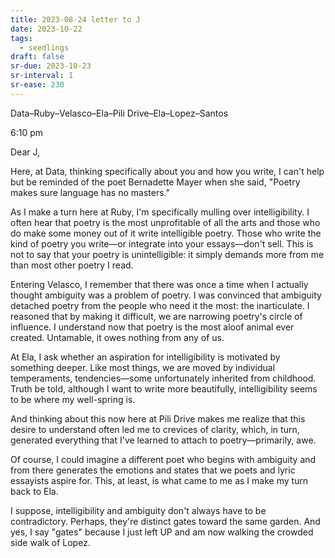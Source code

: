 ```yaml
---
title: 2023-08-24 letter to J
date: 2023-10-22
tags:
  - seedlings
draft: false
sr-due: 2023-10-23
sr-interval: 1
sr-ease: 230
---
```

Data–Ruby–Velasco–Ela–Pili Drive–Ela–Lopez–Santos

6:10 pm

Dear J,

Here, at Data, thinking specifically about you and how you write, I can't help but be reminded of the poet Bernadette Mayer when she said, "Poetry makes sure language has no masters."

As I make a turn here at Ruby, I'm specifically mulling over intelligibility. I often hear that poetry is the most unprofitable of all the arts and those who do make some money out of it write intelligible poetry. Those who write the kind of poetry you write—or integrate into your essays—don't sell. This is not to say that your poetry is unintelligible: it simply demands more from me than most other poetry I read.

Entering Velasco, I remember that there was once a time when I actually thought ambiguity was a problem of poetry. I was convinced that ambiguity detached poetry from the people who need it the most: the inarticulate. I reasoned that by making it difficult, we are narrowing poetry's circle of influence. I understand now that poetry is the most aloof animal ever created. Untamable, it owes nothing from any of us.

At Ela, I ask whether an aspiration for intelligibility is motivated by something deeper. Like most things, we are moved by individual temperaments, tendencies—some unfortunately inherited from childhood. Truth be told, although I want to write more beautifully, intelligibility seems to be where my well-spring is.

And thinking about this now here at Pili Drive makes me realize that this desire to understand often led me to crevices of clarity, which, in turn, generated everything that I've learned to attach to poetry—primarily, awe.

Of course, I could imagine a different poet who begins with ambiguity and from there generates the emotions and states that we poets and lyric essayists aspire for. This, at least, is what came to me as I make my turn back to Ela.

I suppose, intelligibility and ambiguity don't always have to be contradictory. Perhaps, they're distinct gates toward the same garden. And yes, I say "gates" because I just left UP and am now walking the crowded side walk of Lopez.
